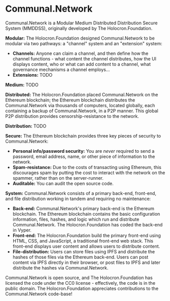 # Communal.Network

Communal.Network is a Modular Medium Distributed Distribution Secure System (MMDDSS), originally developed by The Holocron.Foundation.

**Modular:** The Holocron.Foundation designed Communal.Network to be modular via two pathways: a "channel" system and an "extension" system:
* **Channels:** Anyone can claim a channel, and then define how the channel functions - what content the channel distributes, how the UI displays content, who or what can add content to a channel, what governance mechanisms a channel employs...
* **Extensions:** TODO

**Medium:** TODO

**Distributed:** The Holocron.Foundation placed Communal.Network on the Ethereum blockchain; the Ethereum blockchain distributes the Communal.Network via thousands of computers, located globally, each containing a backup of Communal.Network, in a P2P manner. This global P2P distribution provides censorship-resistance to the network.

**Distribution:** TODO

**Secure:** The Ethereum blockchain provides three key pieces of security to Communal.Network:
* **Personal info/password security:** You are *never* required to send a password, email address, name, or other piece of information to the network.
* **Spam-resistance:** Due to the costs of transacting using Ethereum, this discourages spam by putting the cost to interact with the network on the spammer, rather than on the server-runner.
* **Auditable:** You can audit the open source code.

**System:** Communal.Network consists of a primary back-end, front-end, and file distribution working in tandem and requiring no maintenance:
* **Back-end:** Communal.Network's primary back-end is the Ethereum blockchain. The Ethereum blockchain contains the basic configuration information, files, hashes, and logic which run and distribute Communal.Network. The Holocron.Foundation has coded the back-end in Vyper.
* **Front-end:** The Holocron.Foundation build the primary front-end using HTML, CSS, and JavaScript, a traditional front-end web stack. This front-end displays user content and allows users to distribute content.
* **File-distribution:** Users can store files using IPFS and distribute the hashes of those files via the Ethereum back-end. Users can post content via IPFS directly in their browser, or post files to IPFS and later distribute the hashes via Communal.Network.

Communal.Network is open source, and The Holocron.Foundation has licensed the code under the CC0 license - effectively, the code is in the public domain. The Holocron.Foundation appreciates contributions to the Communal.Network code-base!
